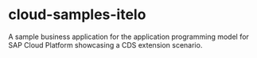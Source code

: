 # cloud-samples-itelo
A sample business application for the application programming model for SAP Cloud Platform showcasing a CDS extension scenario.
